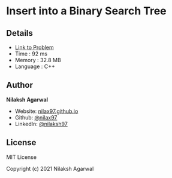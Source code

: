 # Insert into a Binary Search Tree


## Details

* [Link to Problem](https://leetcode.com/problems/insert-into-a-binary-search-tree/)
* Time : 92 ms
* Memory : 32.8 MB
* Language : C++

## Author

**Nilaksh Agarwal**

* Website: [nilax97.github.io](https://nilax97.github.io/)
* Github: [@nilax97](https://github.com/nilax97)
* LinkedIn: [@nilaksh97](https://linkedin.com/in/nilaksh97)

## License

MIT License

Copyright (c) 2021 Nilaksh Agarwal

